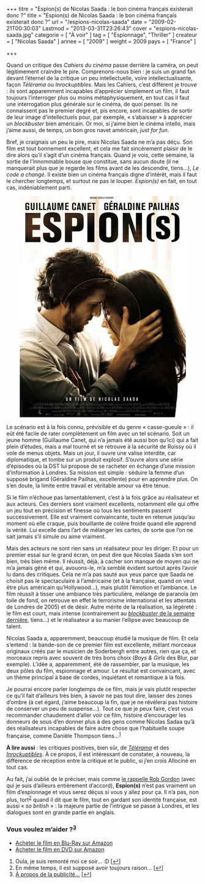 +++
titre = "Espion(s) de Nicolas Saada : le bon cinéma français existerait donc ?"
title = "Espion(s) de Nicolas Saada : le bon cinéma français existerait donc ?"
url = "/espions-nicolas-saada"
date = "2009-02-21T00:30:03"
Lastmod = "2013-03-31T23:26:43"
cover = "espions-nicolas-saada.jpg"
categorie = [ "À voir" ]
tag = [ "Espionnage", "Thriller" ]
createur = [ "Nicolas Saada" ]
annee = [ "2009" ]
weight = 2009
pays = [ "France" ]

+++

<p>Quand un critique des <em>Cahiers du cinéma</em> passe derrière la caméra, on peut légitimement craindre le pire. Comprenons-nous bien : je suis un grand fan devant l&rsquo;éternel de la critique un peu intellectuelle, voire intellectualisante, façon <em>Télérama</em> ou <em>Inrockuptibles</em>. Mais les Cahiers, c&rsquo;est différent je trouve : ils sont apparemment incapables d&rsquo;apprécier simplement un film, il faut toujours l&rsquo;interroger plus ou moins métaphysiquement, en tout cas il faut une interrogation plus générale sur le cinéma, de quoi penser. Ils ne connaissent pas le premier degré et, pis encore, sont incapables de sortir de leur image d&rsquo;intellectuels pour, par exemple, &laquo;&nbsp;s&rsquo;abaisser&nbsp;&raquo;  à apprécier un <em>blockbuster</em> bien américain. Or moi, si j&rsquo;aime bien le cinéma intello, mais j&rsquo;aime aussi, de temps, un bon gros navet américain, <em>just for fun</em>.</p>
<p>Bref, je craignais un peu le pire, mais Nicolas Saada ne m&rsquo;a pas déçu. Son film est tout bonnement excellent, et cela me fait sincèrement plaisir de le dire alors qu&rsquo;il s&rsquo;agit d&rsquo;un cinéma français. Quand je vois, cette semaine, la sortie de l&rsquo;innommable bouse que constitue, sans aucun doute (il ne manquerait plus que je regarde les films avant de les descendre, tiens&#8230;), <em>Le code a changé</em>. Il existe bien un cinéma français digne d&rsquo;intérêt, mais il faut le chercher longtemps, et surtout ne pas le louper. <em>Espion(s)</em> en fait, en tout cas, indéniablement parti.</p>
<div style="text-align: center;"><a href="http://www.allocine.fr/film/fichefilm_gen_cfilm=129239.html"><img class="aligncenter" src="19033818-w434-h-q80.jpg" border="0" alt="19033818_w434_h_q80.jpg" width="434" height="578" /></a></div>
<p>Le scénario est à la fois connu, prévisible et du genre &laquo;&nbsp;casse-gueule&nbsp;&raquo; : il eût été facile de rater complètement un film avec un tel scénario. Soit un jeune homme (Guillaume Canet, qui n&rsquo;a jamais été aussi bon qu&rsquo;ici) qui a fait plein d&rsquo;études, mais a mal tourné et se retrouve à la sécurité de Roissy où il vole de menus objets. Mais un jour, il ouvre une valise interdite, car diplomatique, et tombe sur un produit explosif. S&rsquo;ouvre alors une série d&rsquo;épisodes où la DST lui propose de se racheter en échange d&rsquo;une mission d&rsquo;information à Londres. Sa mission est simple : séduire la femme d&rsquo;un supposé brigand (Géraldine Pailhas, excellente) pour en apprendre plus. On s&rsquo;en doute, la limite entre travail et véritable amour va être ténue.</p>
<p>Si le film n&rsquo;échoue pas lamentablement, c&rsquo;est à la fois grâce au réalisateur et aux acteurs. Ces derniers sont vraiment excellents, notamment elle qui offre un jeu tout en précision et finesse où tous les sentiments passent successivement. Elle est vraiment convaincante, toute en retenue jusqu&rsquo;au moment où elle craque, puis bouillante de colère froide quand elle apprend la vérité. Lui excelle dans l&rsquo;art de mélanger les cartes, de sorte que l&rsquo;on ne sait jamais s&rsquo;il simule ou aime vraiment.</p>
<p>Mais des acteurs ne sont rien sans un réalisateur pour les diriger. Et pour un premier essai sur le grand écran, on peut dire que Nicolas Saada s&rsquo;en sort bien, très bien même. Il réussit, déjà, à cacher son manque de moyen qui ne m&rsquo;a jamais gêné et qui, avouons-le, m&rsquo;a semblé évident surtout après l&rsquo;avoir lu dans des critiques. Cela ne m&rsquo;a pas sauté aux yeux parce que Saada ne choisit pas le spectaculaire à l&rsquo;américaine (et à la française, quand on veut être plus américain qu&rsquo;Hollywood&#8230;), mais plutôt l&rsquo;émotion et l&rsquo;ambiance. Le film réussit à tisser une ambiance très particulière, mélange de paranoïa (en toile de fond, on retrouve en effet le terrorisme international et les attentats de Londres de 2005) et de désir. Autre mérite de la réalisation, sa légèreté : le film est court, mais intense (contrairement au <a href="http://voiretmanger.fr/2009/02/17/etrange-histoire-de-benjamin-button-david-fincher/"><em>blockbuster</em> de la semaine dernière</a>, tiens&#8230;) et le réalisateur a su manier l&rsquo;ellipse avec beaucoup de talent.</p>
<p>Nicolas Saada a, apparemment, beaucoup étudié la musique de film. Et cela s&rsquo;entend : la bande-son de ce premier film est excellente, mêlant morceaux originaux créés par le musicien de Soderbergh entre autres, rien que ça, et morceaux repris avec souvent de très bons choix (<em>Boys &amp; Girls</em> des Blur, par exemple). L&rsquo;idée a, apparemment, été de rassembler, par la musique, les deux pôles du film, espionnage et amour. Le résultat est convaincant, avec un thème principal à base de cordes, inquiétant et romantique à la fois.</p>
<p>Je pourrai encore parler longtemps de ce film, mais je vais plutôt respecter ce qu&rsquo;il fait d&rsquo;ailleurs très bien, à savoir ne pas tout dire, laisser des zones d&rsquo;ombre (à cet égard, j&rsquo;aime beaucoup la fin, que je ne révélerai pas histoire de conserver un peu de suspense&#8230;). Tout ce que je peux faire, c&rsquo;est vous recommander chaudement d&rsquo;aller voir ce film, histoire d&rsquo;encourager les donneurs de sous d&rsquo;en donner plus à des gens comme Nicolas Sadaa qu&rsquo;à des réalisateurs incapables de faire autre chose que l&rsquo;habituelle soupe française, comme Danièle Thompson tiens&#8230;<sup><a href="#footnote_0_1228" id="identifier_0_1228" class="footnote-link footnote-identifier-link" title="Oula, je suis remont&eacute; moi ce soir&hellip; :D">1</a></sup></p>
<p><strong>À lire aussi</strong> : les critiques positives, bien sûr, de <em><a href="http://www.telerama.fr/cinema/films/espion-s,370735,critique.php">Télérama</a></em> et des <em><a href="http://www.lesinrocks.com/cine/cinema-article/article/espions/">Inrockuptibles</a></em>. À ce propos, il est intéressant de constater, à nouveau, la différence de réception entre la critique et le public, si j&rsquo;en crois Allociné en tout cas.</p>
<p>Au fait, j&rsquo;ai oublié de le préciser, mais comme <a href="http://www.toujoursraison.com/2009/01/espions.html">le rappelle Rob Gordon</a> (avec qui je suis d&rsquo;ailleurs entièrement d&rsquo;accord), <strong>Espion(s)</strong> n&rsquo;est pas vraiment un film d&rsquo;espionnage et vous serez déçus si vous y allez pour ça. Il n&rsquo;a pas, non plus, tort<sup><a href="#footnote_1_1228" id="identifier_1_1228" class="footnote-link footnote-identifier-link" title="En m&ecirc;me temps, il est suppos&eacute; avoir toujours raison&hellip;">2</a></sup> quand il dit que le film, tout en gardant son identité française, est aussi &laquo;&nbsp;<em>so british</em>&nbsp;&raquo; : la majeure partie de l&rsquo;intrigue se passe à Londres, et les dialogues sont en grande partie en anglais.</p>
<div class="amazon">
<h3>Vous voulez m&rsquo;aider ?<sup><a href="#footnote_2_1228" id="identifier_2_1228" class="footnote-link footnote-identifier-link" title="&Agrave; propos de la publicit&eacute;&hellip;">3</a></sup></h3>
<ul>
<li><a href="http://www.amazon.fr/gp/product/B0029KH7E6/ref=as_li_ss_tl?ie=UTF8&#038;tag=leblogdenic07-21&#038;linkCode=as2&#038;camp=1642&#038;creative=19458&#038;creativeASIN=B0029KH7E6">Acheter le film en Blu-Ray sur Amazon</a></li>
<li><a href="http://www.amazon.fr/gp/product/B0029KH7E6/ref=as_li_ss_tl?ie=UTF8&#038;tag=leblogdenic07-21&#038;linkCode=as2&#038;camp=1642&#038;creative=19458&#038;creativeASIN=B0029KH7E6">Acheter le film en DVD sur Amazon</a></li>
</ul>
</div>
<ol class="footnotes"><li id="footnote_0_1228" class="footnote">Oula, je suis remonté moi ce soir&#8230; :D [<a href="#identifier_0_1228" class="footnote-link footnote-back-link">&#8617;</a>]</li><li id="footnote_1_1228" class="footnote">En même temps, il est supposé avoir toujours raison&#8230; [<a href="#identifier_1_1228" class="footnote-link footnote-back-link">&#8617;</a>]</li><li id="footnote_2_1228" class="footnote"><a href="http://voiretmanger.fr/soutien/">À propos de la publicité…</a> [<a href="#identifier_2_1228" class="footnote-link footnote-back-link">&#8617;</a>]</li></ol>
